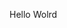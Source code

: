 Hello Wolrd





















































































































































































































































































































































































































































































































































































































































































































































































































































































































































































































































































































































































































































































































































































































































































































































































































































































































































































































































































































































































































































































































































































































































































































































































































































































































































































































































































































































































































































































































































































































































































































